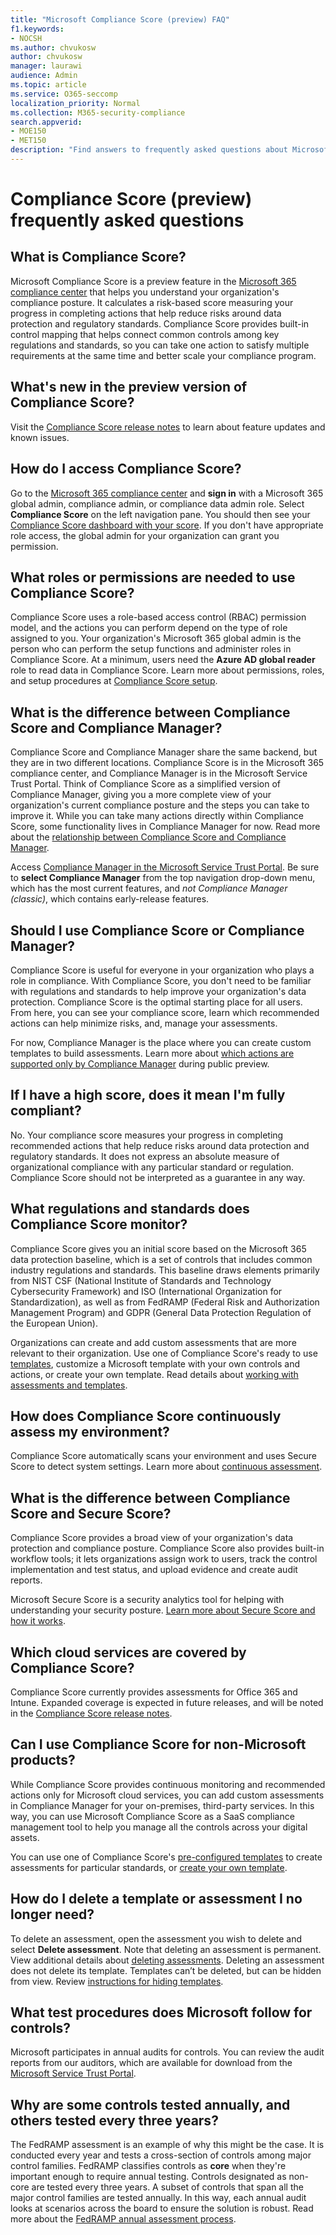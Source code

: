 ```yaml
---
title: "Microsoft Compliance Score (preview) FAQ"
f1.keywords:
- NOCSH
ms.author: chvukosw
author: chvukosw
manager: laurawi
audience: Admin
ms.topic: article
ms.service: O365-seccomp
localization_priority: Normal
ms.collection: M365-security-compliance
search.appverid: 
- MOE150
- MET150
description: "Find answers to frequently asked questions about Microsoft Compliance Score, which helps organizations simplify and automate risk assessments."
---
```


# Compliance Score (preview) frequently asked questions

## What is Compliance Score?

Microsoft Compliance Score is a preview feature in the [Microsoft 365 compliance center](microsoft-365-compliance-center.md) that helps you understand your organization's compliance posture. It calculates a risk-based score measuring your progress in completing actions that help reduce risks around data protection and regulatory standards. Compliance Score provides built-in control mapping that helps connect common controls among key regulations and standards, so you can take one action to satisfy multiple requirements at the same time and better scale your compliance program.

## What's new in the preview version of Compliance Score?

Visit the [Compliance Score release notes](compliance-score-release-notes.md) to learn about feature updates and known issues.

## How do I access Compliance Score?

Go to the [Microsoft 365 compliance center](https://compliance.microsoft.com/) and **sign in** with a Microsoft 365 global admin, compliance admin, or compliance data admin role. Select **Compliance Score** on the left navigation pane. You should then see your [Compliance Score dashboard with your score](compliance-score-setup.md#understand-the-compliance-score-dashboard). If you don't have appropriate role access, the global admin for your organization can grant you permission.

## What roles or permissions are needed to use Compliance Score?

Compliance Score uses a role-based access control (RBAC) permission model, and the actions you can perform depend on the type of role assigned to you. Your organization's Microsoft 365 global admin is the person who can perform the setup functions and administer roles in Compliance Score. At a minimum, users need the **Azure AD global reader** role to read data in Compliance Score. Learn more about permissions, roles, and setup procedures at [Compliance Score setup](compliance-score-setup.md).

## What is the difference between Compliance Score and Compliance Manager?

Compliance Score and Compliance Manager share the same backend, but they are in two different locations. Compliance Score is in the Microsoft 365 compliance center, and Compliance Manager is in the Microsoft Service Trust Portal. Think of Compliance Score as a simplified version of Compliance Manager, giving you a more complete view of your organization's current compliance posture and the steps you can take to improve it. While you can take many actions directly within Compliance Score, some functionality lives in Compliance Manager for now. Read more about the [relationship between Compliance Score and Compliance Manager](compliance-score.md#relationship-to-compliance-manager).

Access [Compliance Manager in the Microsoft Service Trust Portal](https://servicetrust.microsoft.com/ComplianceManager/V3). Be sure to **select Compliance Manager** from the top navigation drop-down menu, which has the most current features, and *not Compliance Manager (classic)*, which contains early-release features.

## Should I use Compliance Score or Compliance Manager?

Compliance Score is useful for everyone in your organization who plays a role in compliance. With Compliance Score, you don't need to be familiar with regulations and standards to help improve your organization's data protection. Compliance Score is the optimal starting place for all users. From here, you can see your compliance score, learn which recommended actions can help minimize risks, and, manage your assessments.

For now, Compliance Manager is the place where you can create custom templates to build assessments. Learn more about [which actions are supported only by Compliance Manager](compliance-score-release-notes.md#compliance-score-relationship-to-compliance-manager) during public preview.

## If I have a high score, does it mean I'm fully compliant?

No. Your compliance score measures your progress in completing recommended actions that help reduce risks around data protection and regulatory standards. It does not express an absolute measure of organizational compliance with any particular standard or regulation. Compliance Score should not be interpreted as a guarantee in any way.

## What regulations and standards does Compliance Score monitor?

Compliance Score gives you an initial score based on the Microsoft 365 data protection baseline, which is a set of controls that includes common industry regulations and standards. This baseline draws elements primarily from NIST CSF (National Institute of Standards and Technology Cybersecurity Framework) and ISO (International Organization for Standardization), as well as from FedRAMP (Federal Risk and Authorization Management Program) and GDPR (General Data Protection Regulation of the European Union).

Organizations can create and add custom assessments that are more relevant to their organization. Use one of Compliance Score's ready to use [templates](compliance-score-templates.md), customize a Microsoft template with your own controls and actions, or create your own template. Read details about [working with assessments and templates](compliance-score-assessments.md).

## How does Compliance Score continuously assess my environment?

Compliance Score automatically scans your environment and uses Secure Score to detect system settings. Learn more about [continuous assessment](compliance-score-methodology.md#how-compliance-score-continuously-assesses-controls).

## What is the difference between Compliance Score and Secure Score?

Compliance Score provides a broad view of your organization's data protection and compliance posture. Compliance Score also provides built-in workflow tools; it lets organizations assign work to users, track the control implementation and test status, and upload evidence and create audit reports.

Microsoft Secure Score is a security analytics tool for helping with understanding your security posture. [Learn more about Secure Score and how it works](../security/mtp/microsoft-secure-score.md).

## Which cloud services are covered by Compliance Score?

Compliance Score currently provides assessments for Office 365 and Intune. Expanded coverage is expected in future releases, and will be noted in the [Compliance Score release notes](compliance-score-release-notes.md).

## Can I use Compliance Score for non-Microsoft products?

While Compliance Score provides continuous monitoring and recommended actions only for Microsoft cloud services, you can add custom assessments in Compliance Manager for your on-premises, third-party services. In this way, you can use Microsoft Compliance Score as a SaaS compliance management tool to help you manage all the controls across your digital assets.

You can use one of Compliance Score's [pre-configured templates](compliance-score.md#templates) to create assessments for particular standards, or [create your own template](working-with-compliance-manager.md#create-a-template).

## How do I delete a template or assessment I no longer need?

To delete an assessment, open the assessment you wish to delete and select **Delete assessment**. Note that deleting an assessment is permanent. View additional details about [deleting assessments](compliance-score-assessments.md#delete-an-assessment). Deleting an assessment does not delete its template. Templates can’t be deleted, but can be hidden from view. Review [instructions for hiding templates](working-with-compliance-manager.md#hide-a-template-or-an-assessment).

## What test procedures does Microsoft follow for controls?

Microsoft participates in annual audits for controls. You can review the audit reports from our auditors, which are available for download from the [Microsoft Service Trust Portal](https://servicetrust.microsoft.com/ViewPage/MSComplianceGuideV3).

## Why are some controls tested annually, and others tested every three years?

The FedRAMP assessment is an example of why this might be the case. It is conducted every year and tests a cross-section of controls among major control families. FedRAMP classifies controls as **core** when they're important enough to require annual testing. Controls designated as non-core are tested every three years. A subset of controls that span all the major control families are tested annually. In this way, each annual audit looks at scenarios across the board to ensure the solution is robust. Read more about the [FedRAMP annual assessment process](https://www.fedramp.gov/annual-assessment-guidance/).
